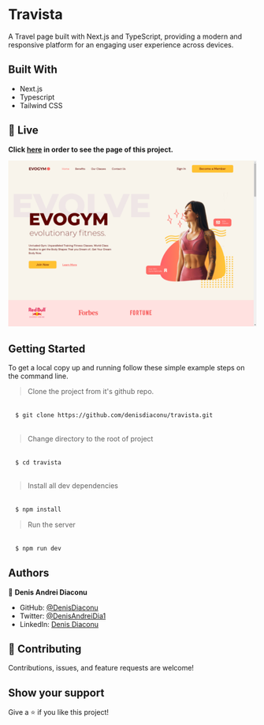 # Travista

A Travel page built with Next.js and TypeScript, providing a modern and responsive platform for an engaging user experience across devices.

## Built With

- Next.js
- Typescript
- Tailwind CSS


## 🔴 Live <a name = "here"></a>
**Click [here](https://fit-wave.pages.dev/) in order to see the page of this project.**


![Page](https://github.com/denisdiaconu/fit-wave/blob/master/src/assets/fit-wave.png)


## Getting Started

To get a local copy up and running follow these simple example steps on the command line.

> Clone the project from it's github repo.
```bash

  $ git clone https://github.com/denisdiaconu/travista.git
  
```

> Change directory to the root of project
```bash

  $ cd travista
  
```
  
> Install all dev dependencies
```bash

  $ npm install

```

> Run the server
```bash

  $ npm run dev

```

## Authors

👤 **Denis Andrei Diaconu**

- GitHub: [@DenisDiaconu](https://github.com/denisdiaconu)
- Twitter: [@DenisAndreiDia1](https://x.com/Denis__Diaconu)
- LinkedIn: [Denis Diaconu](https://www.linkedin.com/in/denis-diaconu-1394091b7/)

## 🤝 Contributing

Contributions, issues, and feature requests are welcome!

## Show your support

Give a ⭐️ if you like this project!
